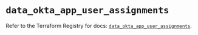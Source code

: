 # `data_okta_app_user_assignments`

Refer to the Terraform Registry for docs: [`data_okta_app_user_assignments`](https://registry.terraform.io/providers/okta/okta/4.14.1/docs/data-sources/app_user_assignments).
